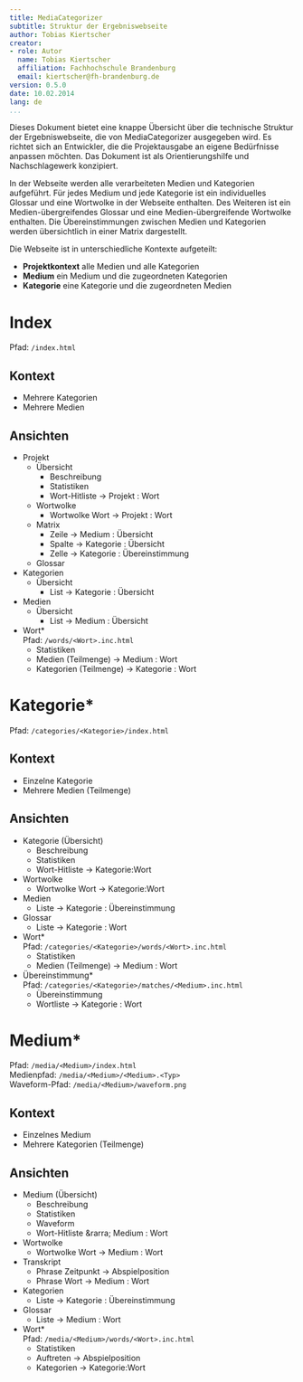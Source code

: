 ```yaml
---
title: MediaCategorizer
subtitle: Struktur der Ergebniswebseite
author: Tobias Kiertscher
creator:
- role: Autor
  name: Tobias Kiertscher
  affiliation: Fachhochschule Brandenburg
  email: kiertscher@fh-brandenburg.de
version: 0.5.0
date: 10.02.2014
lang: de
...
```


Dieses Dokument bietet eine knappe Übersicht über die technische Struktur der Ergebniswebseite, die von MediaCategorizer ausgegeben wird. Es richtet sich an Entwickler, die die Projektausgabe an eigene Bedürfnisse anpassen möchten. Das Dokument ist als Orientierungshilfe und Nachschlagewerk konzipiert.

In der Webseite werden alle verarbeiteten Medien und Kategorien aufgeführt. Für jedes Medium und jede Kategorie ist ein individuelles Glossar und eine Wortwolke in der Webseite enthalten. Des Weiteren ist ein Medien-übergreifendes Glossar und eine Medien-übergreifende Wortwolke enthalten. Die Übereinstimmungen zwischen Medien und Kategorien werden übersichtlich in einer Matrix dargestellt.

Die Webseite ist in unterschiedliche Kontexte aufgeteilt:

* **Projektkontext** alle Medien und alle Kategorien
* **Medium** ein Medium und die zugeordneten Kategorien
* **Kategorie** eine Kategorie und die zugeordneten Medien 

# Index

Pfad: `/index.html`

## Kontext

* Mehrere Kategorien
* Mehrere Medien

## Ansichten

* Projekt
	* Übersicht
		* Beschreibung
		* Statistiken
		* Wort-Hitliste &rarr; Projekt : Wort
	* Wortwolke
		* Wortwolke Wort &rarr; Projekt : Wort 
	* Matrix
		* Zeile &rarr; Medium : Übersicht
		* Spalte &rarr; Kategorie : Übersicht
		* Zelle &rarr; Kategorie : Übereinstimmung 
	* Glossar
* Kategorien
	* Übersicht 
		* List &rarr; Kategorie : Übersicht
* Medien
	* Übersicht	
		* List &rarr; Medium : Übersicht
* Wort*  
  Pfad: `/words/<Wort>.inc.html`
	* Statistiken
	* Medien (Teilmenge) &rarr; Medium : Wort
	* Kategorien (Teilmenge) &rarr; Kategorie : Wort

# Kategorie*

Pfad: `/categories/<Kategorie>/index.html`

## Kontext

* Einzelne Kategorie
* Mehrere Medien (Teilmenge)

## Ansichten

* Kategorie (Übersicht)
	* Beschreibung
	* Statistiken
	* Wort-Hitliste &rarr; Kategorie:Wort
* Wortwolke
	* Wortwolke Wort &rarr; Kategorie:Wort
* Medien
	* Liste &rarr; Kategorie : Übereinstimmung
* Glossar
	* Liste &rarr; Kategorie : Wort
* Wort*  
  Pfad: `/categories/<Kategorie>/words/<Wort>.inc.html`
	* Statistiken
	* Medien (Teilmenge) &rarr; Medium : Wort
* Übereinstimmung*  
  Pfad: `/categories/<Kategorie>/matches/<Medium>.inc.html`
	* Übereinstimmung
	* Wortliste &rarr; Kategorie : Wort

# Medium*

Pfad: `/media/<Medium>/index.html`  
Medienpfad: `/media/<Medium>/<Medium>.<Typ>`  
Waveform-Pfad: `/media/<Medium>/waveform.png`

## Kontext

* Einzelnes Medium
* Mehrere Kategorien (Teilmenge)

## Ansichten

* Medium (Übersicht)
	* Beschreibung
	* Statistiken
	* Waveform
	* Wort-Hitliste &rarra; Medium : Wort
* Wortwolke
	* Wortwolke Wort &rarr; Medium : Wort 
* Transkript
	* Phrase Zeitpunkt &rarr; Abspielposition
	* Phrase Wort &rarr; Medium : Wort
* Kategorien 
	* Liste &rarr; Kategorie : Übereinstimmung
* Glossar
	* Liste &rarr; Medium : Wort
* Wort*  
  Pfad: `/media/<Medium>/words/<Wort>.inc.html`
	* Statistiken
	* Auftreten &rarr; Abspielposition
	* Kategorien &rarr; Kategorie:Wort
